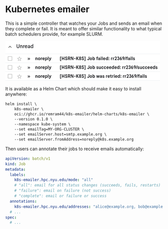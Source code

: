 # Kubernetes emailer

This is a simple controller that watches your Jobs and sends an email when they complete or fail. It is meant to offer similar functionality to what typical batch schedulers provide, for example SLURM.

![screenshot of inbox with notification emails](screenshot.png)

It is available as a Helm Chart which should make it easy to install anywhere:

```console
helm install \
    k8s-emailer \
    oci://ghcr.io/remram44/k8s-emailer/helm-charts/k8s-emailer \
    --version 0.1.0 \
    --namespace kube-system \
    --set emailTag=MY-ORG-CLUSTER \
    --set emailServer.host=smtp.example.org \
    --set emailServer.fromAddress=noreply@k8s.example.org
```

Then users can annotate their jobs to receive emails automatically:

```yaml
apiVersion: batch/v1
kind: Job
metadata:
  labels:
    k8s-emailer.hpc.nyu.edu/mode: "all"
    # "all": email for all status changes (succeeds, fails, restarts)
    # "failure": email on failure (not success)
    # "complete": email or failure or success
  annotations:
    k8s-emailer.hpc.nyu.edu/addresses: "alice@example.org, bob@example.org"
  # ...
spec:
  # ...
```
